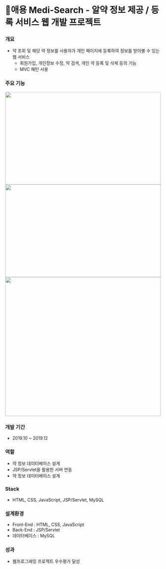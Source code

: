 # 🔎애용 Medi-Search - 알약 정보 제공 / 등록 서비스 웹 개발 프로젝트

### 개요
* 약 조회 및 해당 약 정보를 사용자가 개인 페이지에 등록하여 정보를 받아볼 수 있는 웹 서비스
  * 회원가입, 개인정보 수정, 약 검색, 개인 약 등록 및 삭제 등의 기능
  * MVC 패턴 사용
  
### 주요 기능
<img src="https://user-images.githubusercontent.com/46698840/94368998-35ea5e80-0122-11eb-9a24-1d85a1046843.png" width="100%" height="300">
<img src="https://user-images.githubusercontent.com/46698840/94369005-3edb3000-0122-11eb-8c3b-e356e59f36ec.png" width="100%" height="300">
<img src="https://user-images.githubusercontent.com/46698840/94369016-469ad480-0122-11eb-91e1-6d21065a534e.png" width="100%" height="450">

### 개발 기간
* 2019.10 ~ 2019.12

### 역할
* 약 정보 데이터베이스 설계
* JSP/Servlet을 활용한 서버 연동
* 약 정보 데이터베이스 설계

### Stack
* HTML, CSS, JavaScript, JSP/Servlet, MySQL

### 설계환경
* Front-End : HTML, CSS, JavaScript
* Back-End : JSP/Servlet
* 데이터베이스 : MySQL

### 성과
* 웹프로그래밍 프로젝트 우수평가 달성
